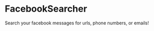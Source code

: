 FacebookSearcher
================

Search your facebook messages for urls, phone numbers, or emails!
